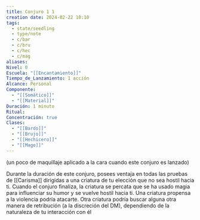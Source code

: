 ```yaml
---
title: Conjuro 1 1
creation date: 2024-02-22 10:10
tags:
  - state/seedling
  - type/note
  - c/bar
  - c/bru
  - c/hec
  - c/mag
aliases: 
Nivel: 0
Escuela: "[[Encantamiento]]"
Tiempo_de_Lanzamiento: 1 acción
Alcance: Personal
Componente:
  - "[[Somático]]"
  - "[[Material]]"
Duración: 1 minuto
Ritual: 
Concentración: true
Clases:
  - "[[Bardo]]"
  - "[[Brujo]]"
  - "[[Hechicero]]"
  - "[[Mago]]"
---
```


(un poco de maquillaje aplicado a la cara cuando este conjuro es lanzado)

Durante la duración de este conjuro, posees ventaja en todas las pruebas de [[Carisma]] dirigidas a una criatura de tu elección que no sea hostil hacia ti. Cuando el conjuro finaliza, la criatura se percata que se ha usado magia para influenciar su humor y se vuelve hostil hacia ti. Una criatura propensa a la violencia podría atacarte. Otra criatura podría buscar alguna otra manera de retribución (a la discreción del DM), dependiendo de la naturaleza de tu interacción con él